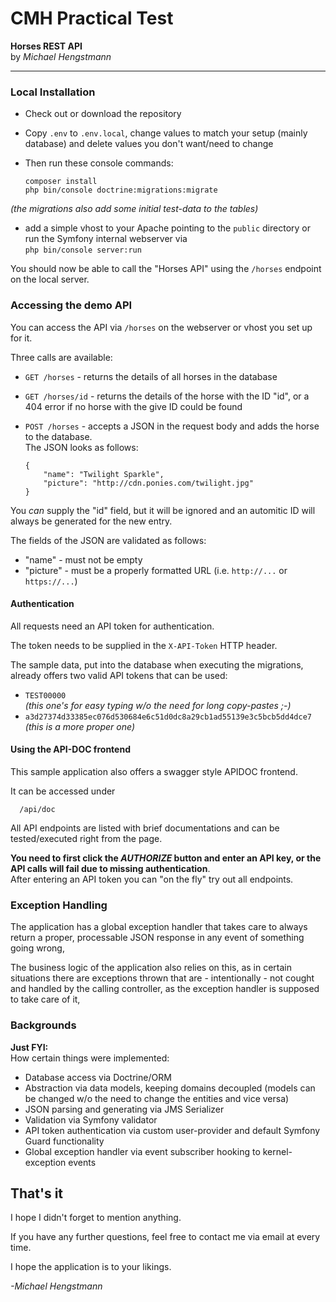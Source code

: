CMH Practical Test
==================

**Horses REST API**  
by *Michael Hengstmann*  

**********

### Local Installation

- Check out or download the repository
- Copy `.env` to `.env.local`, change values to match your setup (mainly database) and delete values you don't want/need to change
- Then run these console commands:

      composer install
      php bin/console doctrine:migrations:migrate
_(the migrations also add some initial test-data to the tables)_
- add a simple vhost to your Apache pointing to the `public` directory or run the Symfony internal webserver via  
`php bin/console server:run`

You should now be able to call the "Horses API" using the `/horses` endpoint on the local server.

### Accessing the demo API

You can access the API via `/horses` on the webserver or vhost you set up for it.

Three calls are available:

- `GET /horses` - returns the details of all horses in the database
- `GET /horses/id` - returns the details of the horse with the ID "id", or a 404 error if no horse with the give ID could be found
- `POST /horses` - accepts a JSON in the request body and adds the horse to the database.  
The JSON looks as follows:

      {
          "name": "Twilight Sparkle",
          "picture": "http://cdn.ponies.com/twilight.jpg"
      }

You _can_ supply the "id" field, but it will be ignored and an automitic ID will always be generated for the new entry.

The fields of the JSON are validated as follows:

- "name" - must not be empty
- "picture" - must be a properly formatted URL (i.e. `http://...` or `https://...`)

#### Authentication

All requests need an API token for authentication.

The token needs to be supplied in the `X-API-Token` HTTP header.

The sample data, put into the database when executing the migrations, already offers two valid API tokens that can be used:

- `TEST00000`  
_(this one's for easy typing w/o the need for long copy-pastes ;-)_
- `a3d27374d33385ec076d530684e6c51d0dc8a29cb1ad55139e3c5bcb5dd4dce7`  
_(this is a more proper one)_

#### Using the API-DOC frontend

This sample application also offers a swagger style APIDOC frontend.

It can be accessed under

      /api/doc

All API endpoints are listed with brief documentations and can be tested/executed right from the page.

**You need to first click the *AUTHORIZE* button and enter an API key, or the API calls will fail due to missing authentication**.  
After entering an API token you can "on the fly" try out all endpoints.

### Exception Handling

The application has a global exception handler that takes care to always return a proper, processable JSON response in any event of something going wrong,

The business logic of the application also relies on this, as in certain situations there are exceptions thrown that are - intentionally - not cought and handled by the calling controller, as the exception handler is supposed to take care of it,

### Backgrounds

**Just FYI:**  
How certain things were implemented:

- Database access via Doctrine/ORM
- Abstraction via data models, keeping domains decoupled (models can be changed w/o the need to change the entities and vice versa)
- JSON parsing and generating via JMS Serializer
- Validation via Symfony validator
- API token authentication via custom user-provider and default Symfony Guard functionality
- Global exception handler via event subscriber hooking to kernel-exception events

## That's it

I hope I didn't forget to mention anything.

If you have any further questions, feel free to contact me via email at every time.

I hope the application is to your likings.

_-Michael Hengstmann_
